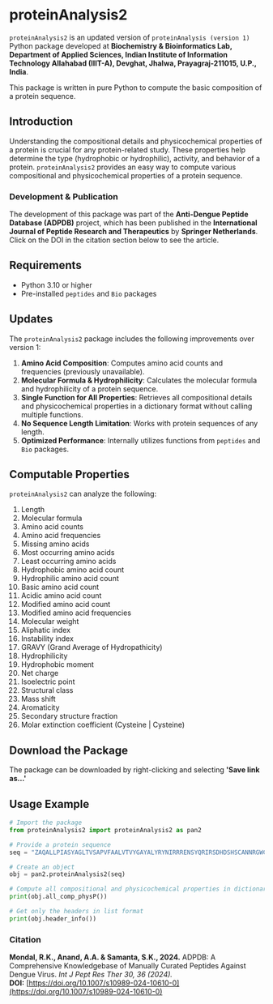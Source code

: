 # proteinAnalysis2

`proteinAnalysis2` is an updated version of `proteinAnalysis (version 1)` Python package developed at **Biochemistry & Bioinformatics Lab, Department of Applied Sciences, Indian Institute of Information Technology Allahabad (IIIT-A), Devghat, Jhalwa, Prayagraj-211015, U.P., India**.

This package is written in pure Python to compute the basic composition of a protein sequence.

## Introduction

Understanding the compositional details and physicochemical properties of a protein is crucial for any protein-related study. These properties help determine the type (hydrophobic or hydrophilic), activity, and behavior of a protein. `proteinAnalysis2` provides an easy way to compute various compositional and physicochemical properties of a protein sequence.

### **Development & Publication**  
The development of this package was part of the **Anti-Dengue Peptide Database (ADPDB)** project, which has been published in the **International Journal of Peptide Research and Therapeutics** by **Springer Netherlands**. Click on the DOI in the citation section below to see the article.

## Requirements  

- Python 3.10 or higher  
- Pre-installed `peptides` and `Bio` packages  

## Updates  

The `proteinAnalysis2` package includes the following improvements over version 1:  

1. **Amino Acid Composition**: Computes amino acid counts and frequencies (previously unavailable).  
2. **Molecular Formula & Hydrophilicity**: Calculates the molecular formula and hydrophilicity of a protein sequence.  
3. **Single Function for All Properties**: Retrieves all compositional details and physicochemical properties in a dictionary format without calling multiple functions.  
4. **No Sequence Length Limitation**: Works with protein sequences of any length.  
5. **Optimized Performance**: Internally utilizes functions from `peptides` and `Bio` packages.  

## Computable Properties  

`proteinAnalysis2` can analyze the following:  

1. Length  
2. Molecular formula  
3. Amino acid counts  
4. Amino acid frequencies  
5. Missing amino acids  
6. Most occurring amino acids  
7. Least occurring amino acids  
8. Hydrophobic amino acid count  
9. Hydrophilic amino acid count  
10. Basic amino acid count  
11. Acidic amino acid count  
12. Modified amino acid count  
13. Modified amino acid frequencies  
14. Molecular weight  
15. Aliphatic index  
16. Instability index  
17. GRAVY (Grand Average of Hydropathicity)  
18. Hydrophilicity  
19. Hydrophobic moment  
20. Net charge  
21. Isoelectric point  
22. Structural class  
23. Mass shift  
24. Aromaticity  
25. Secondary structure fraction  
26. Molar extinction coefficient (Cysteine | Cysteine)  

## Download the Package  

The package can be downloaded by right-clicking and selecting **'Save link as...'**  

## Usage Example  

```python
# Import the package
from proteinAnalysis2 import proteinAnalysis2 as pan2

# Provide a protein sequence
seq = "ZAQALLPIASYAGLTVSAPVFAALVTVYGAYALYRYNIRRRENSYQRIRSDHDSHSCANNRGWCRPTCFSHEYTDWFNNDVCGSYRCCRPGRR"

# Create an object
obj = pan2.proteinAnalysis2(seq)

# Compute all compositional and physicochemical properties in dictionary format
print(obj.all_comp_physP())

# Get only the headers in list format
print(obj.header_info())
```

### **Citation**  
**Mondal, R.K., Anand, A.A. & Samanta, S.K., 2024.** ADPDB: A Comprehensive Knowledgebase of Manually Curated Peptides Against Dengue Virus. *Int J Pept Res Ther 30, 36 (2024).*  
**DOI:** [https://doi.org/10.1007/s10989-024-10610-0](https://doi.org/10.1007/s10989-024-10610-0)
